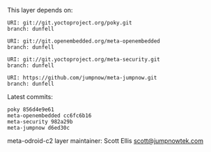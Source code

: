 This layer depends on:

    URI: git://git.yoctoproject.org/poky.git
    branch: dunfell

    URI: git://git.openembedded.org/meta-openembedded
    branch: dunfell

    URI: git://git.yoctoproject.org/meta-security.git
    branch: dunfell

    URI: https://github.com/jumpnow/meta-jumpnow.git
    branch: dunfell

Latest commits:

    poky 856d4e9e61
    meta-openembedded cc6fc6b16
    meta-security 982a29b
    meta-jumpnow d6ed30c

meta-odroid-c2 layer maintainer: Scott Ellis <scott@jumpnowtek.com>
